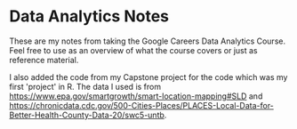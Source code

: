 # Data Analytics Notes

These are my notes from taking the Google Careers Data Analytics Course. Feel free to use as an overview of what the course covers or just as reference material.

I also added the code from my Capstone project for the code which was my first 'project' in R. The data I used is from https://www.epa.gov/smartgrowth/smart-location-mapping#SLD and https://chronicdata.cdc.gov/500-Cities-Places/PLACES-Local-Data-for-Better-Health-County-Data-20/swc5-untb.
